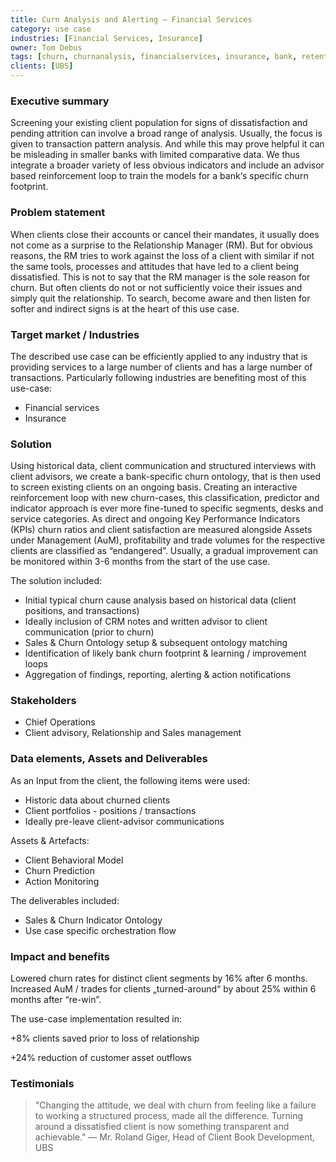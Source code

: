 ```yaml
---
title: Curn Analysis and Alerting – Financial Services
category: use case
industries: [Financial Services, Insurance]
owner: Tom Debus
tags: [churn, churnanalysis, financialservices, insurance, bank, retention, clientretention, customerretention]
clients: [UBS]
---
```


### Executive summary
Screening your existing client population for signs of dissatisfaction and pending attrition can involve a broad range of analysis. Usually, the focus is given to transaction pattern analysis. And while this may prove helpful it can be misleading in smaller banks with limited comparative data. We thus integrate a broader variety of less obvious indicators and include an advisor based reinforcement loop to train the models for a bank‘s specific churn footprint.

### Problem statement
When clients close their accounts or cancel their mandates, it usually does not come as a surprise to the Relationship Manager (RM). But for obvious reasons, the RM tries to work against the loss of a client with similar if not the same tools, processes and attitudes that have led to a client being dissatisfied. This is not to say that the RM manager is the sole reason for churn. But often clients do not or not sufficiently voice their issues and simply quit the relationship. To search, become aware and then listen for softer and indirect signs is at the heart of this use case.

### Target market / Industries
The described use case can be efficiently applied to any industry that is providing services to a large number of clients and has a large number of transactions.
Particularly following industries are benefiting most of this use-case:
- Financial services
- Insurance

### Solution
Using historical data, client communication and structured interviews with client advisors, we create a bank-specific churn ontology, that is then used to screen existing clients on an ongoing basis. Creating an interactive reinforcement loop with new churn-cases, this classification, predictor and indicator approach is ever more fine-tuned to specific segments, desks and service categories. As direct and ongoing Key Performance Indicators (KPIs) churn ratios and client satisfaction are measured alongside Assets under Management (AuM), profitability and trade volumes for the respective clients are classified as “endangered”.
Usually, a gradual improvement can be monitored within 3-6 months from the start of the use case.

The solution included:
- Initial typical churn cause analysis based on historical data (client positions, and transactions)
- Ideally inclusion of CRM notes and written advisor to client communication (prior to churn)
- Sales & Churn Ontology setup & subsequent ontology matching
- Identification of likely bank churn footprint & learning / improvement loops
- Aggregation of findings, reporting, alerting & action notifications

### Stakeholders
- Chief Operations
- Client advisory, Relationship and Sales management

### Data elements, Assets and Deliverables
As an Input from the client, the following items were used:
- Historic data about churned clients
- Client portfolios - positions / transactions
- Ideally pre-leave client-advisor communications

Assets & Artefacts:
- Client Behavioral Model
- Churn Prediction
- Action Monitoring

The deliverables included:
- Sales & Churn Indicator Ontology
- Use case specific orchestration flow

### Impact and benefits
Lowered churn rates for distinct client segments by 16% after 6 months. Increased AuM / trades for clients „turned-around“ by about 25% within 6 months after “re-win”.

The use-case implementation resulted in:

+8% clients saved prior to loss of relationship

+24% reduction of customer asset outflows

### Testimonials
> "Changing the attitude, we deal with churn from feeling like a failure to working a structured process, made all the difference. Turning around a dissatisfied client is now something transparent and achievable."
— Mr. Roland Giger, Head of Client Book Development, UBS
